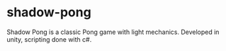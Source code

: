# shadow-pong
Shadow Pong is a classic Pong game with light mechanics. Developed in unity, scripting done with c#.
